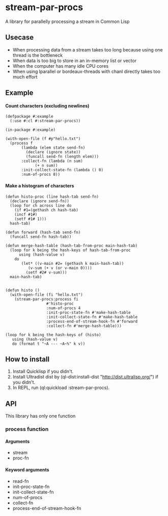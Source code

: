 # stream-par-procs

A library for parallelly processing a stream in Common Lisp

## Usecase

* When processing data from a stream takes too long because using one thread is the bottleneck
* When data is too big to store in an in-memory list or vector
* When the computer has many idle CPU cores
* When using lparallel or bordeaux-threads with chanl directly takes too much effort

## Example

#### Count characters (excluding newlines)

```Lisp
(defpackage #:example
  (:use #:cl #:stream-par-procs))

(in-package #:example)

(with-open-file (f #p"hello.txt")
  (process f
	   (lambda (elem state send-fn)
	     (declare (ignore state))
	     (funcall send-fn (length elem)))
	   :collect-fn (lambda (n sum)
			 (+ n sum))
	   :init-collect-state-fn (lambda () 0)
	   :num-of-procs 8))
```

#### Make a histogram of characters

```Lisp
(defun histo-proc (line hash-tab send-fn)
  (declare (ignore send-fn))
  (loop for ch across line do
    (if #1=(gethash ch hash-tab)
	(incf #1#)
	(setf #1# 1)))
  hash-tab)

(defun forward (hash-tab send-fn)
  (funcall send-fn hash-tab))

(defun merge-hash-table (hash-tab-from-proc main-hash-tab)
  (loop for k being the hash-keys of hash-tab-from-proc
	  using (hash-value v)
	do
	   (let* ((v-main #2= (gethash k main-hash-tab))
		  (v-sum (+ v (or v-main 0))))
	     (setf #2# v-sum)))
  main-hash-tab)


(defun histo ()
  (with-open-file (fi "hello.txt")
    (stream-par-procs:process fi
			      #'histo-proc
			      :num-of-procs 4
			      :init-proc-state-fn #'make-hash-table
			      :init-collect-state-fn #'make-hash-table
			      :process-end-of-stream-hook-fn #'forward
			      :collect-fn #'merge-hash-table)))

(loop for k being the hash-keys of (histo) 
   using (hash-value v)
   do (format t "~A --- ~A~%" k v))
```

## How to install

1. Install Quicklisp if you didn't.
2. Install Ultradist dist by (ql-dist:install-dist "http://dist.ultralisp.org/") if you didn't.
3. In REPL, run (ql:quickload :stream-par-procs).

## API

This library has only one function

### process function

#### Arguments

* stream
* proc-fn

#### Keyword arguments

* read-fn
* init-proc-state-fn
* init-collect-state-fn
* num-of-procs
* collect-fn
* process-end-of-stream-hook-fn
